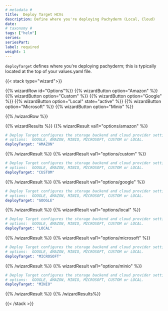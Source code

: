 ```yaml
---
# metadata # 
title:  Deploy Target HCVs
description: Define where you're deploying Pachyderm (Local, Cloud)
date: 
# taxonomy #
tags: ["helm"]
series:
seriesPart:
label: required
weight: 1
--- 
```


`deployTarget` defines where you're deploying pachyderm; this is typically located at the top of your values.yaml file.


{{< stack type="wizard">}}

{{% wizardRow id="Options"%}}
{{% wizardButton option="Amazon" %}}
{{% wizardButton option="Custom" %}}
{{% wizardButton option="Google" %}}
{{% wizardButton option="Local" state="active" %}}
{{% wizardButton option="Microsoft" %}}
{{% wizardButton option="Minio" %}}

{{% /wizardRow %}}

{{% wizardResults  %}}
{{% wizardResult val1="options/amazon" %}}
```s
# Deploy Target configures the storage backend and cloud provider settings (storage classes, etc). 
# options:  GOOGLE, AMAZON, MINIO, MICROSOFT, CUSTOM or LOCAL.
deployTarget: "AMAZON"
```
{{% /wizardResult %}}
{{% wizardResult val1="options/custom" %}}
```s
# Deploy Target configures the storage backend and cloud provider settings (storage classes, etc). 
# options:  GOOGLE, AMAZON, MINIO, MICROSOFT, CUSTOM or LOCAL.
deployTarget: "CUSTOM"
```
{{% /wizardResult %}}
{{% wizardResult val1="options/google" %}}
```s
# Deploy Target configures the storage backend and cloud provider settings (storage classes, etc). 
# options:  GOOGLE, AMAZON, MINIO, MICROSOFT, CUSTOM or LOCAL.
deployTarget: "GOOGLE"
```
{{% /wizardResult %}}
{{% wizardResult val1="options/local" %}}
```s
# Deploy Target configures the storage backend and cloud provider settings (storage classes, etc). 
# options:  GOOGLE, AMAZON, MINIO, MICROSOFT, CUSTOM or LOCAL.
deployTarget: "LOCAL"
```
{{% /wizardResult %}}
{{% wizardResult val1="options/microsoft" %}}
```s
# Deploy Target configures the storage backend and cloud provider settings (storage classes, etc). 
# options:  GOOGLE, AMAZON, MINIO, MICROSOFT, CUSTOM or LOCAL.
deployTarget: "MICROSOFT"
```
{{% /wizardResult %}}
{{% wizardResult val1="options/minio" %}}
```s
# Deploy Target configures the storage backend and cloud provider settings (storage classes, etc). 
# options:  GOOGLE, AMAZON, MINIO, MICROSOFT, CUSTOM or LOCAL.
deployTarget: "MINIO"
```
{{% /wizardResult %}}
{{% /wizardResults%}}


{{< /stack >}}